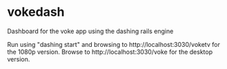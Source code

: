 # vokedash
Dashboard for the voke app using the dashing rails engine

Run using "dashing start" and browsing to http://localhost:3030/voketv for the 1080p version. 
Browse to http://localhost:3030/voke for the desktop version.
